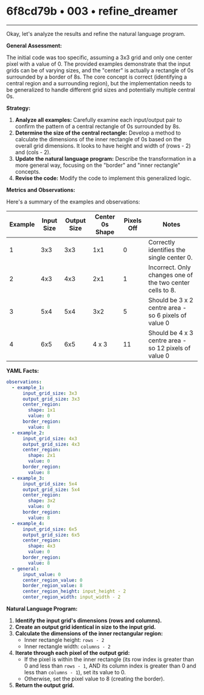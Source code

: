 # 6f8cd79b • 003 • refine_dreamer

---
Okay, let's analyze the results and refine the natural language program.

**General Assessment:**

The initial code was too specific, assuming a 3x3 grid and only one center pixel with a value of 0. The provided examples demonstrate that the input grids can be of varying sizes, and the "center" is actually a rectangle of 0s surrounded by a border of 8s. The core concept is correct (identifying a central region and a surrounding region), but the implementation needs to be generalized to handle different grid sizes and potentially multiple central 0s.

**Strategy:**

1.  **Analyze all examples:** Carefully examine each input/output pair to confirm the pattern of a central rectangle of 0s surrounded by 8s.
2.  **Determine the size of the central rectangle:** Develop a method to calculate the dimensions of the inner rectangle of 0s based on the overall grid dimensions. It looks to have height and width of (rows - 2) and (cols - 2).
3.  **Update the natural language program:** Describe the transformation in a more general way, focusing on the "border" and "inner rectangle" concepts.
4.  **Revise the code:** Modify the code to implement this generalized logic.

**Metrics and Observations:**

Here's a summary of the examples and observations:

| Example | Input Size | Output Size | Center 0s Shape | Pixels Off | Notes                                                                                                    |
| ------- | ---------- | ----------- | --------------- | ----------- | -------------------------------------------------------------------------------------------------------- |
| 1       | 3x3        | 3x3         | 1x1             | 0           | Correctly identifies the single center 0.                                                                 |
| 2       | 4x3        | 4x3         | 2x1             | 1           | Incorrect. Only changes one of the two center cells to 8.                                                   |
| 3       | 5x4        | 5x4         | 3x2             | 5            | Should be 3 x 2 centre area - so 6 pixels of value 0                                                           |
| 4       | 6x5       | 6x5        | 4 x 3               | 11          | Should be 4 x 3 centre area - so 12 pixels of value 0                                               |

**YAML Facts:**

```yaml
observations:
  - example_1:
      input_grid_size: 3x3
      output_grid_size: 3x3
      center_region:
        shape: 1x1
        value: 0
      border_region:
        value: 8
  - example_2:
      input_grid_size: 4x3
      output_grid_size: 4x3
      center_region:
        shape: 2x1
        value: 0
      border_region:
        value: 8
  - example_3:
      input_grid_size: 5x4
      output_grid_size: 5x4
      center_region:
        shape: 3x2
        value: 0
      border_region:
        value: 8
  - example_4:
      input_grid_size: 6x5
      output_grid_size: 6x5
      center_region:
        shape: 4x3
        value: 0
      border_region:
        value: 8
  - general:
      input_value: 0
      center_region_value: 0
      border_region_value: 8
      center_region_height: input_height - 2
      center_region_width: input_width - 2
```

**Natural Language Program:**

1.  **Identify the input grid's dimensions (rows and columns).**
2.  **Create an output grid identical in size to the input grid.**
3.  **Calculate the dimensions of the inner rectangular region:**
    *   Inner rectangle height: `rows - 2`
    *   Inner rectangle width: `columns - 2`
4.  **Iterate through each pixel of the output grid:**
    *   If the pixel is within the inner rectangle (its row index is greater than 0 and less than `rows - 1`, AND its column index is greater than 0 and less than `columns - 1`), set its value to 0.
    *   Otherwise, set the pixel value to 8 (creating the border).
5. **Return the output grid.**

